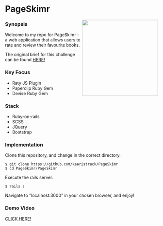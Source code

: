# PageSkimr

<img align="right" width="250" src="https://image.ibb.co/njU05d/screenshot.png">

### Synopsis

Welcome to my repo for PageSkimr - a web application that allows users to rate and review their favourite books.

The original brief for this challenge can be found [HERE!](https://www.youtube.com/watch?v=AMai9EZesXY)

### Key Focus

- Raty JS Plugin
- Paperclip Ruby Gem
- Devise Ruby Gem

### Stack

- Ruby-on-rails
- SCSS
- JQuery
- Bootstrap

### Implementation

Clone this repository, and change in the correct directory.
```
$ git clone https://github.com/kaaristrack/PageSkimr
$ cd PageSkimr/PageSkimr
```
Execute the rails server.
```
$ rails s
```
Navigate to "localhost:3000" in your chosen browser, and enjoy!

### Demo Video

[CLICK HERE!](https://www.youtube.com/watch?v=QA5JtPSihkc&feature=youtu.be)
